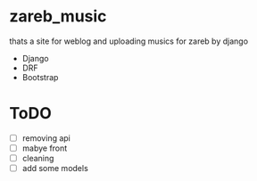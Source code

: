# zareb_music

thats a site for weblog  and  uploading musics for zareb  by django
* Django
* DRF    
* Bootstrap

# ToDO
- [ ] removing api 
- [ ] mabye front 
- [ ] cleaning 
- [ ] add some models

